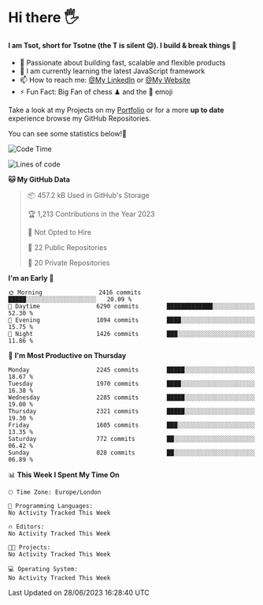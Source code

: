# Hi there :raised_hand_with_fingers_splayed:
#### I am Tsot, short for Tsotne (the T is silent :wink:). I build & break things :space_invader:
- :telescope: Passionate about building fast, scalable and flexible products
- :seedling: I am currently learning the latest JavaScript framework 
- :mailbox: How to reach me: [@My LinkedIn](https://www.linkedin.com/in/tsotne-gvadzabia/) or [@My Website](https://tsotne.co.uk/contact)
- :zap: Fun Fact: Big Fan of chess ♟ and the 👾 emoji

Take a look at my Projects on my [Portfolio](https://tsotne.co.uk/) or for a more **up to date** experience browse my GitHub Repositories.

You can see some statistics below!:space_invader:
<!--START_SECTION:waka-->
![Code Time](http://img.shields.io/badge/Code%20Time-761%20hrs%202%20mins-blue)

![Lines of code](https://img.shields.io/badge/From%20Hello%20World%20I%27ve%20Written-6.2%20million%20lines%20of%20code-blue)

**🐱 My GitHub Data** 

> 📦 457.2 kB Used in GitHub's Storage 
 > 
> 🏆 1,213 Contributions in the Year 2023
 > 
> 🚫 Not Opted to Hire
 > 
> 📜 22 Public Repositories 
 > 
> 🔑 20 Private Repositories 
 > 
**I'm an Early 🐤** 

```text
🌞 Morning                2416 commits        █████░░░░░░░░░░░░░░░░░░░░   20.09 % 
🌆 Daytime                6290 commits        █████████████░░░░░░░░░░░░   52.30 % 
🌃 Evening                1894 commits        ████░░░░░░░░░░░░░░░░░░░░░   15.75 % 
🌙 Night                  1426 commits        ███░░░░░░░░░░░░░░░░░░░░░░   11.86 % 
```
📅 **I'm Most Productive on Thursday** 

```text
Monday                   2245 commits        █████░░░░░░░░░░░░░░░░░░░░   18.67 % 
Tuesday                  1970 commits        ████░░░░░░░░░░░░░░░░░░░░░   16.38 % 
Wednesday                2285 commits        █████░░░░░░░░░░░░░░░░░░░░   19.00 % 
Thursday                 2321 commits        █████░░░░░░░░░░░░░░░░░░░░   19.30 % 
Friday                   1605 commits        ███░░░░░░░░░░░░░░░░░░░░░░   13.35 % 
Saturday                 772 commits         ██░░░░░░░░░░░░░░░░░░░░░░░   06.42 % 
Sunday                   828 commits         ██░░░░░░░░░░░░░░░░░░░░░░░   06.89 % 
```


📊 **This Week I Spent My Time On** 

```text
🕑︎ Time Zone: Europe/London

💬 Programming Languages: 
No Activity Tracked This Week

🔥 Editors: 
No Activity Tracked This Week

🐱‍💻 Projects: 
No Activity Tracked This Week

💻 Operating System: 
No Activity Tracked This Week
```


 Last Updated on 28/06/2023 16:28:40 UTC
<!--END_SECTION:waka-->

